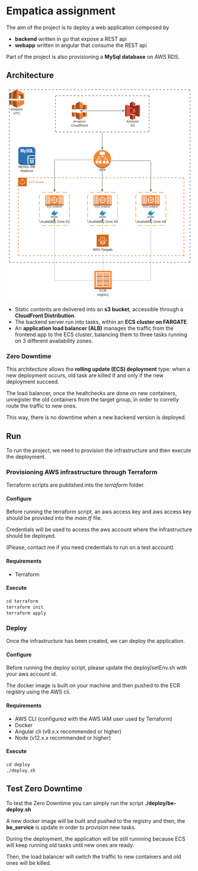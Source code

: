 # Empatica assignment #

The aim of the project is to deploy a web application composed by
* **backend** written in go that expose a REST api
* **webapp** written in angular that consume the REST api

Part of the project is also provisioning a **MySql database** on AWS RDS.

## Architecture ##

![](./assets/architecture.svg)

- Static contents are delivered into an **s3 bucket**, accessible through a **CloudFront Distribution**.
- The backend server run into tasks, within an **ECS cluster on FARGATE**.
- An **application load balancer (ALB)** manages the traffic from the frontend app to the ECS cluster, balancing them to three tasks running on 3 different availability zones.

### Zero Downtime ###

This architecture allows the **rolling update (ECS) deployment** type: when a new deployment occurs, old task are killed if and only if the new deployment succeed.

The load balancer, once the healtchecks are done on new containers, unregister the old containers from the target group, in order to corretly route the traffic to new ones.

This way, there is no downtime when a new backend version is deployed.

## Run ##

To run the project, we need to provision the infrastructure and then execute the deployment.

### Provisioning AWS infrastructure through Terraform ###

Terraform scripts are published into the _terraform_ folder.

#### Configure ####

Before running the terraform script, an aws access key and aws access key should be provided into the _main.tf_ file.

Credentials will be used to access the aws account where the infrastructure should be deployed.

(Please, contact me if you need credentials to run on a test account)

#### Requirements ####

* Terraform

#### Execute ####

```shell
cd terraform
terraform init
terraform apply
```

### Deploy ###

Once the infrastructure has been created, we can deploy the application.

#### Configure ####

Before running the deploy script, please update the deploy/setEnv.sh with your aws account id.

The docker image is built on your machine and then pushed to the ECR registry using the AWS cli.

#### Requirements ####

- AWS CLI (configured with the AWS IAM user used by Terraform)
- Docker
- Angular cli (v9.x.x recommended or higher)
- Node (v12.x.x recommended or higher)

#### Execute ####

```shell
cd deploy
./deploy.sh
```

## Test Zero Downtime ##

To test the Zero Downtime you can simply run the script **./deploy/be-deploy.sh**

A new docker image will be built and pushed to the registry and then, the **be_service** is update in order to provision new tasks.

During the deployment, the application will be still runnning because ECS will keep running old tasks until new ones are ready.

Then, the load balancer will switch the traffic to new containers and old ones will be killed.

